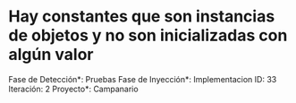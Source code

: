 # Hay constantes que son instancias de objetos y no son inicializadas con algún valor

Fase de Detección*: Pruebas
Fase de Inyección*: Implementacion
ID: 33
Iteración: 2
Proyecto*: Campanario